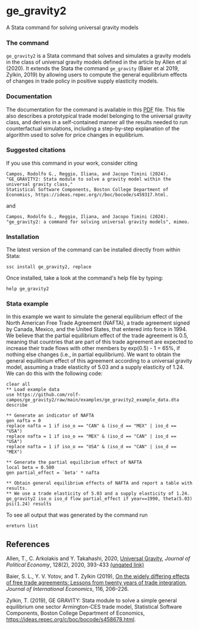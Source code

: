 # ge_gravity2
A Stata command for solving universal gravity models

### The command
`ge_gravity2` is a Stata command that solves and simulates a gravity models in the class of universal gravity models defined in the article by Allen et al (2020). It extends the Stata the command `ge_gravity` (Baier et al 2019, Zylkin, 2019) by allowing users to compute the general equilibrium effects of changes in trade policy in positive supply elasticity models.

### Documentation
The documentation for the command is available in this [PDF](https://rolf-campos.github.io/project/ge_gravity2/ge_gravity2.pdf) file. This file also describes a prototypical trade model belonging to the universal gravity class, and derives in a self-contained manner all the results needed to run counterfactual simulations, including a step-by-step explanation of the algorithm used to solve for price changes in equilibrium.

### Suggested citations
If you use this command in your work, consider citing
```plaintext
Campos, Rodolfo G., Reggio, Iliana, and Jacopo Timini (2024). "GE_GRAVITY2: Stata module to solve a gravity model within the universal gravity class,"
Statistical Software Components, Boston College Department of Economics, https://ideas.repec.org/c/boc/bocode/s459317.html.
```
and
```plaintext
Campos, Rodolfo G., Reggio, Iliana, and Jacopo Timini (2024). "ge_gravity2: a command for solving universal gravity models", mimeo.
```

### Installation
The latest version of the command can be installed directly from within Stata:
```
ssc install ge_gravity2, replace
```

Once installed, take a look at the command's help file by typing:
```
help ge_gravity2
```

### Stata example
In this example we want to simulate the general equilibrium effect of the North American Free Trade Agreement (NAFTA), a trade agreement signed by Canada, Mexico, and the United States, that entered into force in 1994. We believe that the partial equilibrium effect of the trade agreement is 0.5, meaning that countries that are part of this trade agreement are expected to increase their trade flows with other members by exp(0.5) - 1 = 65%, if nothing else changes (i.e., in partial equilibrium). We want to obtain the general equilibrium effect of this agreement according to a universal gravity model, assuming a trade elasticity of 5.03 and a supply elasticity of 1.24. We can do this with the following code:
```
clear all
** Load example data
use https://github.com/rolf-campos/ge_gravity2/raw/main/examples/ge_gravity2_example_data.dta
describe

** Generate an indicator of NAFTA
gen nafta = 0
replace nafta = 1 if iso_o == "CAN" & (iso_d == "MEX" | iso_d == "USA")
replace nafta = 1 if iso_o == "MEX" & (iso_d == "CAN" | iso_d == "USA")
replace nafta = 1 if iso_o == "USA" & (iso_d == "CAN" | iso_d == "MEX")

** Generate the partial equilibrium effect of NAFTA
local beta = 0.500
gen partial_effect = `beta' * nafta

** Obtain general equilibrium effects of NAFTA and report a table with results.
** We use a trade elasticity of 5.03 and a supply elasticity of 1.24.
ge_gravity2 iso_o iso_d flow partial_effect if year==1990, theta(5.03) psi(1.24) results
```

To see all output that was generated by the command run
```
ereturn list
```

## References

Allen, T., C. Arkolakis and Y. Takahashi, 2020, [Universal Gravity](https://doi.org/10.1086/704385), *Journal of Political Economy*, 128(2), 2020, 393-433 [(ungated link)](https://arkolakis.com/wp-content/uploads/research/UniversalGravity/AAT-Universal-Gravity-paper.pdf)

Baier, S. L., Y. V. Yotov, and T. Zylkin (2019), [On the widely differing effects of free trade agreements: Lessons from twenty years of trade integration](https://doi.org/10.1016/j.jinteco.2018.11.002), *Journal of International Economics*, 116, 206–226.

Zylkin, T. (2019), GE GRAVITY: Stata module to solve a simple general equilibrium one sector Armington-CES trade model, Statistical Software Components, Boston College Department of Economics, https://ideas.repec.org/c/boc/bocode/s458678.html.
